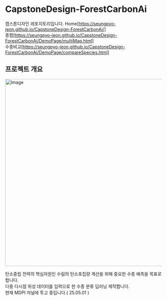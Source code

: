# CapstoneDesign-ForestCarbonAi

캡스톤디자인 레포지토리입니다.
Home[https://seungpyo-jeon.github.io/CapstoneDesign-ForestCarbonAi/]  
종합[https://seungpyo-jeon.github.io/CapstoneDesign-ForestCarbonAi/DemoPage/multiMap.html]  
수종비교[https://seungpyo-jeon.github.io/CapstoneDesign-ForestCarbonAi/DemoPage/compareSpecies.html]  

## 프로젝트 개요
<img width="600" alt="Image" src="https://github.com/user-attachments/assets/4489ebc6-4b68-40b4-83a5-2e4fd50dd2ac" />   

탄소중립 전략의 핵심자원인 수림의 탄소포집량 계산을 위해 중요한 수종 예측을 목표로 합니다.  
다중 다시점 위성 데이터를 입력으로 한 수종 분류 딥러닝 제작합니다.  
현재 MDPI 저널에 투고 중입니다.( 25.05.01 )
